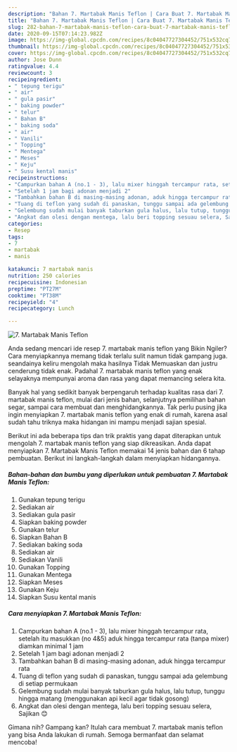 ```yaml
---
description: "Bahan 7. Martabak Manis Teflon | Cara Buat 7. Martabak Manis Teflon Yang Lezat"
title: "Bahan 7. Martabak Manis Teflon | Cara Buat 7. Martabak Manis Teflon Yang Lezat"
slug: 282-bahan-7-martabak-manis-teflon-cara-buat-7-martabak-manis-teflon-yang-lezat
date: 2020-09-15T07:14:23.982Z
image: https://img-global.cpcdn.com/recipes/8c04047727304452/751x532cq70/7-martabak-manis-teflon-foto-resep-utama.jpg
thumbnail: https://img-global.cpcdn.com/recipes/8c04047727304452/751x532cq70/7-martabak-manis-teflon-foto-resep-utama.jpg
cover: https://img-global.cpcdn.com/recipes/8c04047727304452/751x532cq70/7-martabak-manis-teflon-foto-resep-utama.jpg
author: Jose Dunn
ratingvalue: 4.4
reviewcount: 3
recipeingredient:
- " tepung terigu"
- " air"
- " gula pasir"
- " baking powder"
- " telur"
- " Bahan B"
- " baking soda"
- " air"
- " Vanili"
- " Topping"
- " Mentega"
- " Meses"
- " Keju"
- " Susu kental manis"
recipeinstructions:
- "Campurkan bahan A (no.1 - 3), lalu mixer hinggah tercampur rata, setelah itu masukkan (no 4&amp;5) aduk hingga tercampur rata (tanpa mixer) diamkan minimal 1 jam"
- "Setelah 1 jam bagi adonan menjadi 2"
- "Tambahkan bahan B di masing-masing adonan, aduk hingga tercampur rata"
- "Tuang di teflon yang sudah di panaskan, tunggu sampai ada gelembung di setiap permukaan"
- "Gelembung sudah mulai banyak taburkan gula halus, lalu tutup, tunggu hingga matang (menggunakan api kecil agar tidak gosong)"
- "Angkat dan olesi dengan mentega, lalu beri topping sesuau selera, Sajikan 😊"
categories:
- Resep
tags:
- 7
- martabak
- manis

katakunci: 7 martabak manis 
nutrition: 250 calories
recipecuisine: Indonesian
preptime: "PT27M"
cooktime: "PT38M"
recipeyield: "4"
recipecategory: Lunch

---
```



![7. Martabak Manis Teflon](https://img-global.cpcdn.com/recipes/8c04047727304452/751x532cq70/7-martabak-manis-teflon-foto-resep-utama.jpg)

Anda sedang mencari ide resep 7. martabak manis teflon yang Bikin Ngiler? Cara menyiapkannya memang tidak terlalu sulit namun tidak gampang juga. seandainya keliru mengolah maka hasilnya Tidak Memuaskan dan justru cenderung tidak enak. Padahal 7. martabak manis teflon yang enak selayaknya mempunyai aroma dan rasa yang dapat memancing selera kita.

Banyak hal yang sedikit banyak berpengaruh terhadap kualitas rasa dari 7. martabak manis teflon, mulai dari jenis bahan, selanjutnya pemilihan bahan segar, sampai cara membuat dan menghidangkannya. Tak perlu pusing jika ingin menyiapkan 7. martabak manis teflon yang enak di rumah, karena asal sudah tahu triknya maka hidangan ini mampu menjadi sajian spesial.




Berikut ini ada beberapa tips dan trik praktis yang dapat diterapkan untuk mengolah 7. martabak manis teflon yang siap dikreasikan. Anda dapat menyiapkan 7. Martabak Manis Teflon memakai 14 jenis bahan dan 6 tahap pembuatan. Berikut ini langkah-langkah dalam menyiapkan hidangannya.

<!--inarticleads1-->

##### Bahan-bahan dan bumbu yang diperlukan untuk pembuatan 7. Martabak Manis Teflon:

1. Gunakan  tepung terigu
1. Sediakan  air
1. Sediakan  gula pasir
1. Siapkan  baking powder
1. Gunakan  telur
1. Siapkan  Bahan B
1. Sediakan  baking soda
1. Sediakan  air
1. Sediakan  Vanili
1. Gunakan  Topping
1. Gunakan  Mentega
1. Siapkan  Meses
1. Gunakan  Keju
1. Siapkan  Susu kental manis




<!--inarticleads2-->

##### Cara menyiapkan 7. Martabak Manis Teflon:

1. Campurkan bahan A (no.1 - 3), lalu mixer hinggah tercampur rata, setelah itu masukkan (no 4&amp;5) aduk hingga tercampur rata (tanpa mixer) diamkan minimal 1 jam
1. Setelah 1 jam bagi adonan menjadi 2
1. Tambahkan bahan B di masing-masing adonan, aduk hingga tercampur rata
1. Tuang di teflon yang sudah di panaskan, tunggu sampai ada gelembung di setiap permukaan
1. Gelembung sudah mulai banyak taburkan gula halus, lalu tutup, tunggu hingga matang (menggunakan api kecil agar tidak gosong)
1. Angkat dan olesi dengan mentega, lalu beri topping sesuau selera, Sajikan 😊




Gimana nih? Gampang kan? Itulah cara membuat 7. martabak manis teflon yang bisa Anda lakukan di rumah. Semoga bermanfaat dan selamat mencoba!
